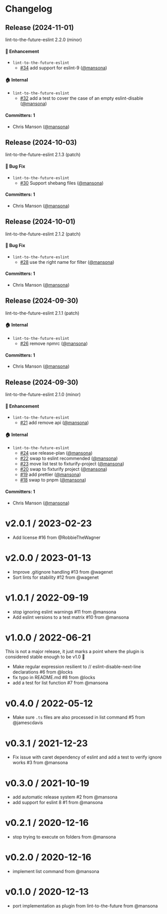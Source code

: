 # Changelog

## Release (2024-11-01)

lint-to-the-future-eslint 2.2.0 (minor)

#### :rocket: Enhancement
* `lint-to-the-future-eslint`
  * [#34](https://github.com/mansona/lint-to-the-future-eslint/pull/34) add support for eslint-9 ([@mansona](https://github.com/mansona))

#### :house: Internal
* `lint-to-the-future-eslint`
  * [#32](https://github.com/mansona/lint-to-the-future-eslint/pull/32) add a test to cover the case of an empty eslint-disable ([@mansona](https://github.com/mansona))

#### Committers: 1
- Chris Manson ([@mansona](https://github.com/mansona))

## Release (2024-10-03)

lint-to-the-future-eslint 2.1.3 (patch)

#### :bug: Bug Fix
* `lint-to-the-future-eslint`
  * [#30](https://github.com/mansona/lint-to-the-future-eslint/pull/30) Support shebang files ([@mansona](https://github.com/mansona))

#### Committers: 1
- Chris Manson ([@mansona](https://github.com/mansona))

## Release (2024-10-01)

lint-to-the-future-eslint 2.1.2 (patch)

#### :bug: Bug Fix
* `lint-to-the-future-eslint`
  * [#28](https://github.com/mansona/lint-to-the-future-eslint/pull/28) use the right name for filter ([@mansona](https://github.com/mansona))

#### Committers: 1
- Chris Manson ([@mansona](https://github.com/mansona))

## Release (2024-09-30)

lint-to-the-future-eslint 2.1.1 (patch)

#### :house: Internal
* `lint-to-the-future-eslint`
  * [#26](https://github.com/mansona/lint-to-the-future-eslint/pull/26) remove npmrc ([@mansona](https://github.com/mansona))

#### Committers: 1
- Chris Manson ([@mansona](https://github.com/mansona))

## Release (2024-09-30)

lint-to-the-future-eslint 2.1.0 (minor)

#### :rocket: Enhancement
* `lint-to-the-future-eslint`
  * [#21](https://github.com/mansona/lint-to-the-future-eslint/pull/21) add remove api ([@mansona](https://github.com/mansona))

#### :house: Internal
* `lint-to-the-future-eslint`
  * [#24](https://github.com/mansona/lint-to-the-future-eslint/pull/24) use release-plan ([@mansona](https://github.com/mansona))
  * [#22](https://github.com/mansona/lint-to-the-future-eslint/pull/22) swap to eslint recommended ([@mansona](https://github.com/mansona))
  * [#23](https://github.com/mansona/lint-to-the-future-eslint/pull/23) move list test to fixturify-project ([@mansona](https://github.com/mansona))
  * [#20](https://github.com/mansona/lint-to-the-future-eslint/pull/20) swap to fixturify project ([@mansona](https://github.com/mansona))
  * [#19](https://github.com/mansona/lint-to-the-future-eslint/pull/19) add prettier ([@mansona](https://github.com/mansona))
  * [#18](https://github.com/mansona/lint-to-the-future-eslint/pull/18) swap to pnpm ([@mansona](https://github.com/mansona))

#### Committers: 1
- Chris Manson ([@mansona](https://github.com/mansona))

v2.0.1 / 2023-02-23
==================
* Add license #16 from @RobbieTheWagner

v2.0.0 / 2023-01-13
==================
* Improve .gitignore handling #13 from @wagenet
* Sort lints for stability #12 from @wagenet

v1.0.1 / 2022-09-19
==================
* stop ignoring eslint warnings #11 from @mansona
* Add eslint versions to a test matrix #10 from @mansona

v1.0.0 / 2022-06-21
==================
This is not a major release, it just marks a point where the plugin is considered stable enough
to be v1.0 🎉

* Make regular expression resilient to // eslint-disable-next-line declarations #6 from @locks
* fix typo in README.md #8 from @locks
* add a test for list function #7 from @mansona

v0.4.0 / 2022-05-12
==================
* Make sure `.ts` files are also processed in list command #5 from @jamescdavis

v0.3.1 / 2021-12-23
==================
* Fix issue with caret dependency of eslint and add a test to verify ignore works #3 from @mansona

v0.3.0 / 2021-10-19
==================
* add automatic release system #2 from @mansona
* add support for eslint 8 #1 from @mansona

v0.2.1 / 2020-12-16
==================
* stop trying to execute on folders from @mansona

v0.2.0 / 2020-12-16
==================
* implement list command from @mansona

v0.1.0 / 2020-12-13
==================
* port implementation as plugin from lint-to-the-future from @mansona
